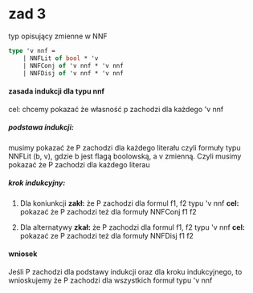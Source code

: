 # zad 3

typ opisujący zmienne w NNF

``` ocaml
type 'v nnf =
    | NNFLit of bool * 'v
    | NNFConj of 'v nnf * 'v nnf
    | NNFDisj of 'v nnf * 'v nnf
```

#### zasada indukcji dla typu nnf
 cel: chcemy pokazać że własność p zachodzi dla każdego 'v nnf

##### podstawa indukcji:
musimy pokazać że P zachodzi dla każdego literału czyli formuły typu NNFLit (b, v), gdzie b jest flagą boolowską, a v zmienną. Czyli musimy pokazać że P zachodzi dla każdego literau

##### krok indukcyjny:
1. Dla koniunkcji
**zakł:** że P zachodzi dla formul f1, f2 typu 'v nnf
**cel:** pokazać że P zachodzi też dla formuły NNFConj f1 f2

2. Dla alternatywy
**zkał:** że P zachodzi dla formul f1, f2 typu 'v nnf
**cel:** pokazać ze P zachodzi też dla formuły NNFDisj f1 f2

#### wniosek
Jeśli P zachodzi dla podstawy indukcji oraz dla kroku indukcyjnego, to wnioskujemy że P zachodzi dla wszystkich formuł typu 'v nnf